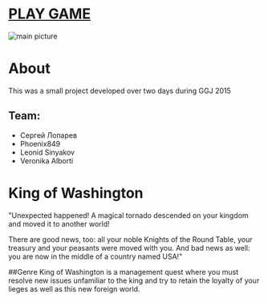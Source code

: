 # [PLAY GAME](https://rulk.github.io/kingofwashington/)
![main picture](https://rulk.github.io/kingofwashington/main_pictire.png)

# About
This was a small project developed over two days during GGJ 2015

## Team:
* Сергей Лопарев
* Phoenix849
* Leonid Sinyakov
* Veronika Alborti

# King of Washington
"Unexpected happened! A magical tornado descended on your kingdom and moved it to another world! 

There are good news, too: all your noble Knights of the Round Table, your treasury and your peasants were moved with you. And bad news as well: you are now in the middle of a country named USA!" 

##Genre
King of Washington is a management quest where you must resolve new issues unfamiliar to the king and try to retain the loyalty of your lieges as well as this new foreign world.